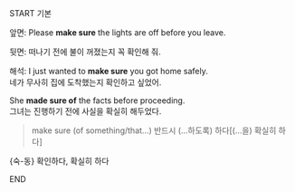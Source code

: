 START
기본

앞면:
Please **make sure** the lights are off before you leave.

뒷면:
떠나기 전에 불이 꺼졌는지 꼭 확인해 줘.

해석:
I just wanted to **make sure** you got home safely.  
네가 무사히 집에 도착했는지 확인하고 싶었어.

She **made sure of** the facts before proceeding.  
그녀는 진행하기 전에 사실을 확실히 해두었다.
> make sure (of something/that…)
> 반드시 (…하도록) 하다[(…을) 확실히 하다]

{숙-동} 확인하다, 확실히 하다
<!--ID: 1746271863317-->
END
